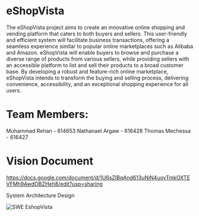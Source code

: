 # eShopVista
The eShopVista project aims to create an innovative online shopping and vending platform that caters to both buyers and sellers. This user-friendly and efficient system will facilitate business transactions, offering a seamless experience similar to popular online marketplaces such as Alibaba and Amazon. eShopVista will enable buyers to browse and purchase a diverse range of products from various sellers, while providing sellers with an accessible platform to list and sell their products to a broad customer base. By developing a robust and feature-rich online marketplace, eShopVista intends to transform the buying and selling process, delivering convenience, accessibility, and an exceptional shopping experience for all users.

# Team Members:
Muhammad Rehan - 614653
Nathanael Argaw - 616428
Thomas Mechessa - 616427

# Vision Document
https://docs.google.com/document/d/1U6sZIBqAnd613uNiN4uovTmkOXTEVFMh9AwdOBZHeh8/edit?usp=sharing

System Architecture Design

![SWE EshopVista](https://github.com/user-attachments/assets/fc480a72-2893-4c25-9a87-ad7232bc9027)
